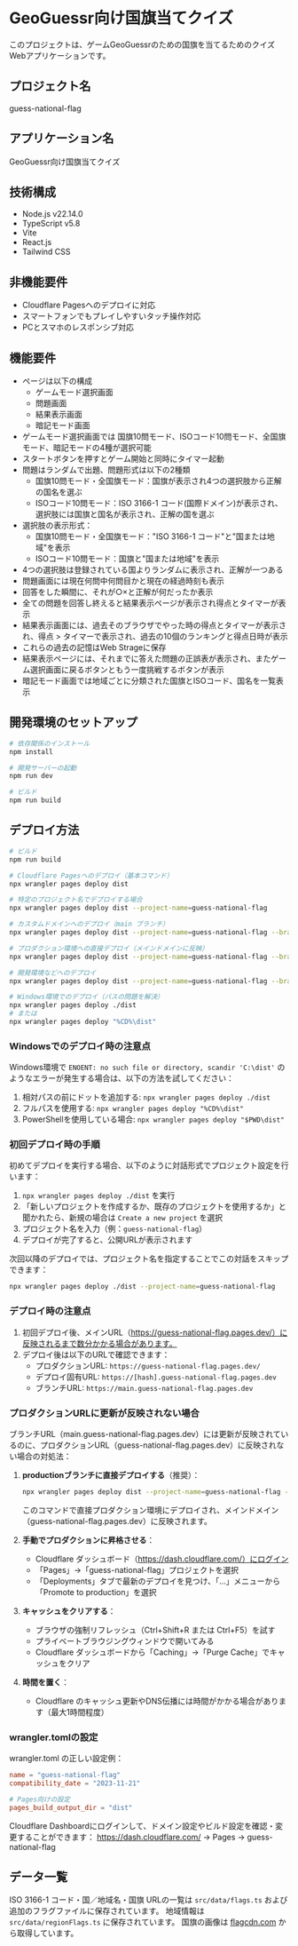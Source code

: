 # GeoGuessr向け国旗当てクイズ

このプロジェクトは、ゲームGeoGuessrのための国旗を当てるためのクイズWebアプリケーションです。

## プロジェクト名

guess-national-flag

## アプリケーション名

GeoGuessr向け国旗当てクイズ

## 技術構成

- Node.js v22.14.0
- TypeScript v5.8
- Vite
- React.js
- Tailwind CSS

## 非機能要件

- Cloudflare Pagesへのデプロイに対応
- スマートフォンでもプレイしやすいタッチ操作対応
- PCとスマホのレスポンシブ対応

## 機能要件

- ページは以下の構成
  - ゲームモード選択画面
  - 問題画面
  - 結果表示画面
  - 暗記モード画面
- ゲームモード選択画面では 国旗10問モード、ISOコード10問モード、全国旗モード、暗記モードの4種が選択可能
- スタートボタンを押すとゲーム開始と同時にタイマー起動
- 問題はランダムで出題、問題形式は以下の2種類
  - 国旗10問モード・全国旗モード：国旗が表示され4つの選択肢から正解の国名を選ぶ
  - ISOコード10問モード：ISO 3166-1 コード(国際ドメイン)が表示され、選択肢には国旗と国名が表示され、正解の国を選ぶ
- 選択肢の表示形式：
  - 国旗10問モード・全国旗モード："ISO 3166-1 コード"と"国または地域"を表示
  - ISOコード10問モード：国旗と"国または地域"を表示
- 4つの選択肢は登録されている国よりランダムに表示され、正解が一つある
- 問題画面には現在何問中何問目かと現在の経過時刻も表示
- 回答をした瞬間に、それが○×と正解が何だったか表示
- 全ての問題を回答し終えると結果表示ページが表示され得点とタイマーが表示
- 結果表示画面には、過去そのブラウザでやった時の得点とタイマーが表示され、得点 > タイマーで表示され、過去の10個のランキングと得点日時が表示
- これらの過去の記憶はWeb Strageに保存
- 結果表示ページには、それまでに答えた問題の正誤表が表示され、またゲーム選択画面に戻るボタンともう一度挑戦するボタンが表示
- 暗記モード画面では地域ごとに分類された国旗とISOコード、国名を一覧表示

## 開発環境のセットアップ

```bash
# 依存関係のインストール
npm install

# 開発サーバーの起動
npm run dev

# ビルド
npm run build
```

## デプロイ方法

```bash
# ビルド
npm run build

# Cloudflare Pagesへのデプロイ（基本コマンド）
npx wrangler pages deploy dist

# 特定のプロジェクト名でデプロイする場合
npx wrangler pages deploy dist --project-name=guess-national-flag

# カスタムドメインへのデプロイ（main ブランチ）
npx wrangler pages deploy dist --project-name=guess-national-flag --branch=main

# プロダクション環境への直接デプロイ（メインドメインに反映）
npx wrangler pages deploy dist --project-name=guess-national-flag --branch=production

# 開発環境などへのデプロイ
npx wrangler pages deploy dist --project-name=guess-national-flag --branch=dev

# Windows環境でのデプロイ（パスの問題を解決）
npx wrangler pages deploy ./dist
# または
npx wrangler pages deploy "%CD%\dist"
```

### Windowsでのデプロイ時の注意点

Windows環境で `ENOENT: no such file or directory, scandir 'C:\dist'` のようなエラーが発生する場合は、以下の方法を試してください：

1. 相対パスの前にドットを追加する: `npx wrangler pages deploy ./dist`
2. フルパスを使用する: `npx wrangler pages deploy "%CD%\dist"`
3. PowerShellを使用している場合: `npx wrangler pages deploy "$PWD\dist"`

### 初回デプロイ時の手順

初めてデプロイを実行する場合、以下のように対話形式でプロジェクト設定を行います：

1. `npx wrangler pages deploy ./dist` を実行
2. 「新しいプロジェクトを作成するか、既存のプロジェクトを使用するか」と聞かれたら、新規の場合は `Create a new project` を選択
3. プロジェクト名を入力（例：`guess-national-flag`）
4. デプロイが完了すると、公開URLが表示されます

次回以降のデプロイでは、プロジェクト名を指定することでこの対話をスキップできます：
```bash
npx wrangler pages deploy ./dist --project-name=guess-national-flag
```

### デプロイ時の注意点

1. 初回デプロイ後、メインURL（https://guess-national-flag.pages.dev/）に反映されるまで数分かかる場合があります。
2. デプロイ後は以下のURLで確認できます：
   - プロダクションURL: `https://guess-national-flag.pages.dev/`
   - デプロイ固有URL: `https://[hash].guess-national-flag.pages.dev`
   - ブランチURL: `https://main.guess-national-flag.pages.dev`

### プロダクションURLに更新が反映されない場合

ブランチURL（main.guess-national-flag.pages.dev）には更新が反映されているのに、プロダクションURL（guess-national-flag.pages.dev）に反映されない場合の対処法：

1. **productionブランチに直接デプロイする**（推奨）：
   ```bash
   npx wrangler pages deploy dist --project-name=guess-national-flag --branch=production
   ```
   このコマンドで直接プロダクション環境にデプロイされ、メインドメイン（guess-national-flag.pages.dev）に反映されます。

2. **手動でプロダクションに昇格させる**：
   - Cloudflare ダッシュボード（https://dash.cloudflare.com/）にログイン
   - 「Pages」→「guess-national-flag」プロジェクトを選択
   - 「Deployments」タブで最新のデプロイを見つけ、「...」メニューから「Promote to production」を選択

3. **キャッシュをクリアする**：
   - ブラウザの強制リフレッシュ（Ctrl+Shift+R または Ctrl+F5）を試す
   - プライベートブラウジングウィンドウで開いてみる
   - Cloudflare ダッシュボードから「Caching」→「Purge Cache」でキャッシュをクリア

3. **時間を置く**：
   - Cloudflare のキャッシュ更新やDNS伝播には時間がかかる場合があります（最大1時間程度）

### wrangler.tomlの設定

wrangler.toml の正しい設定例：
```toml
name = "guess-national-flag"
compatibility_date = "2023-11-21"

# Pages向けの設定
pages_build_output_dir = "dist"
```

Cloudflare Dashboardにログインして、ドメイン設定やビルド設定を確認・変更することができます：
https://dash.cloudflare.com/ → Pages → guess-national-flag

## データ一覧

ISO 3166-1 コード・国／地域名・国旗 URLの一覧は `src/data/flags.ts` および追加のフラグファイルに保存されています。
地域情報は `src/data/regionFlags.ts` に保存されています。
国旗の画像は [flagcdn.com](https://flagcdn.com) から取得しています。